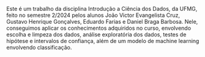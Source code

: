 Este é um trabalho da disciplina Introdução a Ciência dos Dados, da UFMG, feito no semestre 2/2024 pelos alunos João Victor Evangelista Cruz, Gustavo Henrique Gonçalves, Eduardo Farias e Daniel Braga Barbosa.
Nele, conseguimos aplicar os conhecimentos adquiridos no curso, envolvendo escolha e limpeza dos dados, análise exploratória dos dados, testes de hipótese e intervalos de confiança, além de um modelo de machine learning envolvendo classificação.
